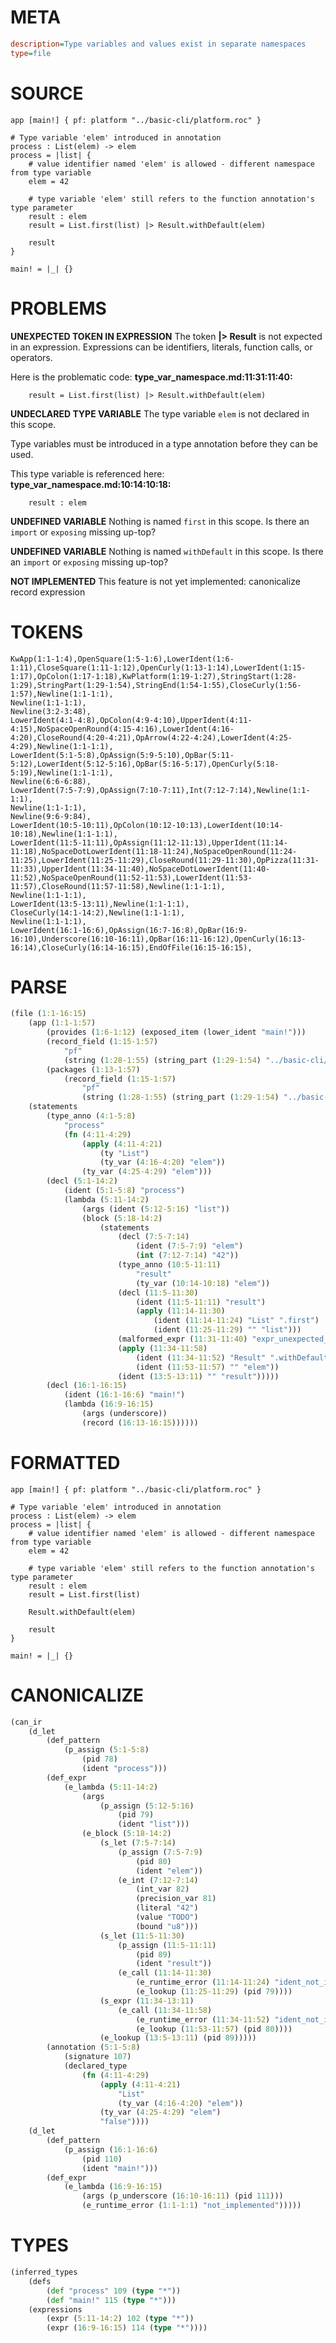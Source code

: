 # META
~~~ini
description=Type variables and values exist in separate namespaces
type=file
~~~
# SOURCE
~~~roc
app [main!] { pf: platform "../basic-cli/platform.roc" }

# Type variable 'elem' introduced in annotation
process : List(elem) -> elem
process = |list| {
    # value identifier named 'elem' is allowed - different namespace from type variable
    elem = 42

    # type variable 'elem' still refers to the function annotation's type parameter
    result : elem
    result = List.first(list) |> Result.withDefault(elem)

    result
}

main! = |_| {}
~~~
# PROBLEMS
**UNEXPECTED TOKEN IN EXPRESSION**
The token **|> Result** is not expected in an expression.
Expressions can be identifiers, literals, function calls, or operators.

Here is the problematic code:
**type_var_namespace.md:11:31:11:40:**
```roc
    result = List.first(list) |> Result.withDefault(elem)
```


**UNDECLARED TYPE VARIABLE**
The type variable ``elem`` is not declared in this scope.

Type variables must be introduced in a type annotation before they can be used.

This type variable is referenced here:
**type_var_namespace.md:10:14:10:18:**
```roc
    result : elem
```


**UNDEFINED VARIABLE**
Nothing is named `first` in this scope.
Is there an `import` or `exposing` missing up-top?

**UNDEFINED VARIABLE**
Nothing is named `withDefault` in this scope.
Is there an `import` or `exposing` missing up-top?

**NOT IMPLEMENTED**
This feature is not yet implemented: canonicalize record expression

# TOKENS
~~~zig
KwApp(1:1-1:4),OpenSquare(1:5-1:6),LowerIdent(1:6-1:11),CloseSquare(1:11-1:12),OpenCurly(1:13-1:14),LowerIdent(1:15-1:17),OpColon(1:17-1:18),KwPlatform(1:19-1:27),StringStart(1:28-1:29),StringPart(1:29-1:54),StringEnd(1:54-1:55),CloseCurly(1:56-1:57),Newline(1:1-1:1),
Newline(1:1-1:1),
Newline(3:2-3:48),
LowerIdent(4:1-4:8),OpColon(4:9-4:10),UpperIdent(4:11-4:15),NoSpaceOpenRound(4:15-4:16),LowerIdent(4:16-4:20),CloseRound(4:20-4:21),OpArrow(4:22-4:24),LowerIdent(4:25-4:29),Newline(1:1-1:1),
LowerIdent(5:1-5:8),OpAssign(5:9-5:10),OpBar(5:11-5:12),LowerIdent(5:12-5:16),OpBar(5:16-5:17),OpenCurly(5:18-5:19),Newline(1:1-1:1),
Newline(6:6-6:88),
LowerIdent(7:5-7:9),OpAssign(7:10-7:11),Int(7:12-7:14),Newline(1:1-1:1),
Newline(1:1-1:1),
Newline(9:6-9:84),
LowerIdent(10:5-10:11),OpColon(10:12-10:13),LowerIdent(10:14-10:18),Newline(1:1-1:1),
LowerIdent(11:5-11:11),OpAssign(11:12-11:13),UpperIdent(11:14-11:18),NoSpaceDotLowerIdent(11:18-11:24),NoSpaceOpenRound(11:24-11:25),LowerIdent(11:25-11:29),CloseRound(11:29-11:30),OpPizza(11:31-11:33),UpperIdent(11:34-11:40),NoSpaceDotLowerIdent(11:40-11:52),NoSpaceOpenRound(11:52-11:53),LowerIdent(11:53-11:57),CloseRound(11:57-11:58),Newline(1:1-1:1),
Newline(1:1-1:1),
LowerIdent(13:5-13:11),Newline(1:1-1:1),
CloseCurly(14:1-14:2),Newline(1:1-1:1),
Newline(1:1-1:1),
LowerIdent(16:1-16:6),OpAssign(16:7-16:8),OpBar(16:9-16:10),Underscore(16:10-16:11),OpBar(16:11-16:12),OpenCurly(16:13-16:14),CloseCurly(16:14-16:15),EndOfFile(16:15-16:15),
~~~
# PARSE
~~~clojure
(file (1:1-16:15)
	(app (1:1-1:57)
		(provides (1:6-1:12) (exposed_item (lower_ident "main!")))
		(record_field (1:15-1:57)
			"pf"
			(string (1:28-1:55) (string_part (1:29-1:54) "../basic-cli/platform.roc")))
		(packages (1:13-1:57)
			(record_field (1:15-1:57)
				"pf"
				(string (1:28-1:55) (string_part (1:29-1:54) "../basic-cli/platform.roc")))))
	(statements
		(type_anno (4:1-5:8)
			"process"
			(fn (4:11-4:29)
				(apply (4:11-4:21)
					(ty "List")
					(ty_var (4:16-4:20) "elem"))
				(ty_var (4:25-4:29) "elem")))
		(decl (5:1-14:2)
			(ident (5:1-5:8) "process")
			(lambda (5:11-14:2)
				(args (ident (5:12-5:16) "list"))
				(block (5:18-14:2)
					(statements
						(decl (7:5-7:14)
							(ident (7:5-7:9) "elem")
							(int (7:12-7:14) "42"))
						(type_anno (10:5-11:11)
							"result"
							(ty_var (10:14-10:18) "elem"))
						(decl (11:5-11:30)
							(ident (11:5-11:11) "result")
							(apply (11:14-11:30)
								(ident (11:14-11:24) "List" ".first")
								(ident (11:25-11:29) "" "list")))
						(malformed_expr (11:31-11:40) "expr_unexpected_token")
						(apply (11:34-11:58)
							(ident (11:34-11:52) "Result" ".withDefault")
							(ident (11:53-11:57) "" "elem"))
						(ident (13:5-13:11) "" "result")))))
		(decl (16:1-16:15)
			(ident (16:1-16:6) "main!")
			(lambda (16:9-16:15)
				(args (underscore))
				(record (16:13-16:15))))))
~~~
# FORMATTED
~~~roc
app [main!] { pf: platform "../basic-cli/platform.roc" }

# Type variable 'elem' introduced in annotation
process : List(elem) -> elem
process = |list| {
	# value identifier named 'elem' is allowed - different namespace from type variable
	elem = 42

	# type variable 'elem' still refers to the function annotation's type parameter
	result : elem
	result = List.first(list)
	
	Result.withDefault(elem)

	result
}

main! = |_| {}
~~~
# CANONICALIZE
~~~clojure
(can_ir
	(d_let
		(def_pattern
			(p_assign (5:1-5:8)
				(pid 78)
				(ident "process")))
		(def_expr
			(e_lambda (5:11-14:2)
				(args
					(p_assign (5:12-5:16)
						(pid 79)
						(ident "list")))
				(e_block (5:18-14:2)
					(s_let (7:5-7:14)
						(p_assign (7:5-7:9)
							(pid 80)
							(ident "elem"))
						(e_int (7:12-7:14)
							(int_var 82)
							(precision_var 81)
							(literal "42")
							(value "TODO")
							(bound "u8")))
					(s_let (11:5-11:30)
						(p_assign (11:5-11:11)
							(pid 89)
							(ident "result"))
						(e_call (11:14-11:30)
							(e_runtime_error (11:14-11:24) "ident_not_in_scope")
							(e_lookup (11:25-11:29) (pid 79))))
					(s_expr (11:34-13:11)
						(e_call (11:34-11:58)
							(e_runtime_error (11:34-11:52) "ident_not_in_scope")
							(e_lookup (11:53-11:57) (pid 80))))
					(e_lookup (13:5-13:11) (pid 89)))))
		(annotation (5:1-5:8)
			(signature 107)
			(declared_type
				(fn (4:11-4:29)
					(apply (4:11-4:21)
						"List"
						(ty_var (4:16-4:20) "elem"))
					(ty_var (4:25-4:29) "elem")
					"false"))))
	(d_let
		(def_pattern
			(p_assign (16:1-16:6)
				(pid 110)
				(ident "main!")))
		(def_expr
			(e_lambda (16:9-16:15)
				(args (p_underscore (16:10-16:11) (pid 111)))
				(e_runtime_error (1:1-1:1) "not_implemented")))))
~~~
# TYPES
~~~clojure
(inferred_types
	(defs
		(def "process" 109 (type "*"))
		(def "main!" 115 (type "*")))
	(expressions
		(expr (5:11-14:2) 102 (type "*"))
		(expr (16:9-16:15) 114 (type "*"))))
~~~